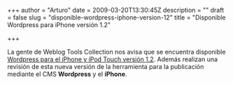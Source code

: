 +++
author = "Arturo"
date = 2009-03-20T13:30:45Z
description = ""
draft = false
slug = "disponible-wordpress-iphone-version-12"
title = "Disponible Wordpress para iPhone versión 1.2"

+++

<p>La gente de Weblog Tools Collection nos avisa que se encuentra disponible <a href="http://weblogtoolscollection.com/archives/2009/03/19/wordpress-for-iphone-version-12-available/">Wordpress  para el iPhone y iPod Touch versión 1.2</a>. Además realizan una revisión de esta nueva versión de la herramienta para la publicación mediante el CMS <b>Wordpress</b> y el <b>iPhone</b>.</p>